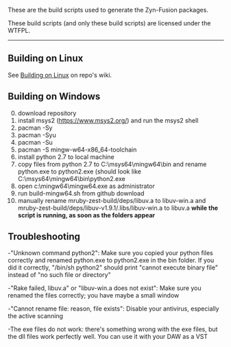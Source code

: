 These are the build scripts used to generate the Zyn-Fusion packages.

These build scripts (and only these build scripts) are licensed under the
WTFPL.

---

## Building on Linux 
See [Building on Linux](../../wiki/Building-on-Linux) on repo's wiki.

## Building on Windows 
0. download repository
1. install msys2 (https://www.msys2.org/) and run the msys2 shell
2. pacman -Sy
3. pacman -Syu
4. pacman -Su
5. pacman -S mingw-w64-x86_64-toolchain
6. install python 2.7 to local machine
7. copy files from python 2.7 to C:\msys64\mingw64\bin and rename python.exe to python2.exe (should look like C:\msys64\mingw64\bin\python2.exe
8. open c:\mingw64\mingw64.exe as administrator
9. run build-mingw64.sh from github download
10. manually rename mruby-zest-build/deps/libuv.a to libuv-win.a and mruby-zest-build/deps/libuv-v1.9.1/.libs/libuv-win.a to libuv.a **while the script is running, as soon as the folders appear**

## Troubleshooting

-"Unknown command python2": Make sure you copied your python files correctly and renamed python.exe to python2.exe in the bin folder. If you did it correctly, "/bin/sh python2" should print "cannot execute binary file" instead of "no such file or directory"

-"Rake failed, libuv.a" or "libuv-win.a does not exist": Make sure you renamed the files correctly; you have maybe a small window

-"Cannot rename file: reason, file exists": Disable your antivirus, especially the active scanning

-The exe files do not work: there's something wrong with the exe files, but the dll files work perfectly well. You can use it with your DAW as a VST
